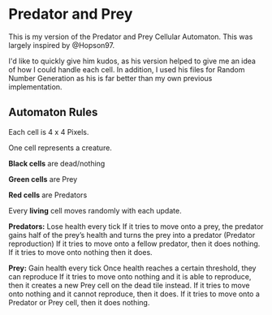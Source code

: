 # Predator and Prey

This is my version of the Predator and Prey Cellular Automaton. This was largely inspired by @Hopson97.

I'd like to quickly give him kudos, as his version helped to give me an idea of how I could handle each cell. In addition,
I used his files for Random Number Generation as his is far better than my own previous implementation.

## Automaton Rules

Each cell is 4 x 4 Pixels.

One cell represents a creature.


**Black cells** are dead/nothing

**Green cells** are Prey

**Red cells** are Predators


Every **living** cell moves randomly with each update.


**Predators:**
Lose health every tick
If it tries to move onto a prey, the predator gains half of the prey’s health and turns the prey into a predator (Predator reproduction)
If it tries to move onto a fellow predator, then it does nothing.
If it tries to move onto nothing then it does.


**Prey:**
Gain health every tick
Once health reaches a certain threshold, they can reproduce
If it tries to move onto nothing and it is able to reproduce, then it creates a new Prey cell on the dead tile instead.
If it tries to move onto nothing and it cannot reproduce, then it does.
If it tries to move onto a Predator or Prey cell, then it does nothing.
